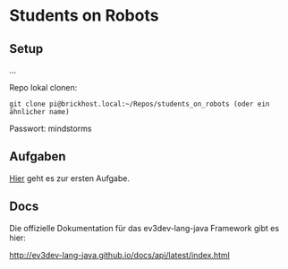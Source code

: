 # Students on Robots

## Setup

...

Repo lokal clonen:
```shell script
git clone pi@brickhost.local:~/Repos/students_on_robots (oder ein ähnlicher name)
```
Passwort: mindstorms

## Aufgaben

[Hier](aufgabe/e1.md) geht es zur ersten Aufgabe.

## Docs

Die offizielle Dokumentation für das ev3dev-lang-java Framework gibt es hier:

http://ev3dev-lang-java.github.io/docs/api/latest/index.html